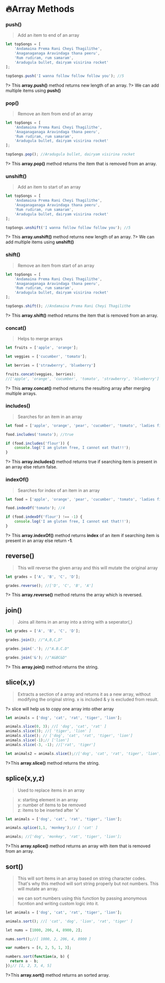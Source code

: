 # 🔥Array Methods

### push()

> Add an item to end of an array

```js
let topSongs = [
    'Andamaina Prema Rani Cheyi Thagilithe',
    'Anaganaganaga Aravindaga thana peeru',
    'Rum rudiram, rum samaram',
    'Aradugula bullet, dairyam visirina rocket'
];

topSongs.push('I wanna follow follow follow you'); //5
```

?> This **array.push()** method returns new length of an array.
?> We can add multiple items using **push()**

### pop()

> Remove an item from end of an array

```js
let topSongs = [
    'Andamaina Prema Rani Cheyi Thagilithe',
    'Anaganaganaga Aravindaga thana peeru',
    'Rum rudiram, rum samaram',
    'Aradugula bullet, dairyam visirina rocket'
];

topSongs.pop(); //Aradugula bullet, dairyam visirina rocket
```

?> This **array.pop()** method returns the item that is removed from an array.

### unshift()

> Add an item to start of an array

```js
let topSongs = [
    'Andamaina Prema Rani Cheyi Thagilithe',
    'Anaganaganaga Aravindaga thana peeru',
    'Rum rudiram, rum samaram',
    'Aradugula bullet, dairyam visirina rocket'
];

topSongs.unshift('I wanna follow follow follow you'); //5
```

?> This **array.unshift()** method returns new length of an array.
?> We can add multiple items using **unshift()**

### shift()

> Remove an item from start of an array

```js
let topSongs = [
    'Andamaina Prema Rani Cheyi Thagilithe',
    'Anaganaganaga Aravindaga thana peeru',
    'Rum rudiram, rum samaram',
    'Aradugula bullet, dairyam visirina rocket'
];

topSongs.shift(); //Andamaina Prema Rani Cheyi Thagilithe
```

?> This **array.shift()** method returns the item that is removed from an array.

### concat()

> Helps to merge arrays

```js
let fruits = ['apple', 'orange'];

let veggies = ['cucumber', 'tomato'];

let berries = ['strawberry', 'blueberry']

fruits.concat(veggies, berries);
//['apple', 'orange', 'cucumber', 'tomato', 'strawberry', 'blueberry']
```

?> This **array.concat()** method returns the resulting array after merging multiple arrays. 

### includes()

> Searches for an item in an array

```js
let food = ['apple', 'orange', 'pear', 'cucumber', 'tomato', 'ladies finger'];

food.includes('tomato'); //true

if (food.includes('flour')) {
	console.log('I am gluten free, I cannot eat that!!');
}
```

?> This **array.includes()** method returns true if searching item is present in an array else return false.

### indexOf()

> Searches for index of an item in an array

```js
let food = ['apple', 'orange', 'pear', 'cucumber', 'tomato', 'ladies finger'];

food.indexOf('tomato'); //4

if (food.indexOf('flour') !== -1) {
	console.log('I am gluten free, I cannot eat that!!');
}
```

?> This **array.indexOf()** method returns **index** of an item if searching item is present in an array else return **-1**.

## reverse()

> This will reverse the given array and this will mutate the original array

```js
let grades = ['A', 'B', 'C', 'D'];

grades.reverse(); //['D', 'C', 'B', 'A']
```

?> This **array.reverse()** method returns the array which is reversed.

## join()

> Joins all items in an array into a string with a seperator(,)

```js
let grades = ['A', 'B', 'C', 'D'];

grades.join(); //"A,B,C,D"

grades.join('.'); //"A.B.C.D"

grades.join('&'); //"A&BC&D"
```

?> This **array.join()** method returns the string.

## slice(x,y)

> Extracts a section of a array and returns it as a new array, without modifying the original string. x is included & y is excluded from result.<br>

?> slice will help us to copy one array into other array

```js
let animals = ['dog', 'cat', 'rat', 'tiger', 'lion'];

animals.slice(0, 3); //[ 'dog', 'cat', 'rat' ]
animals.slice(3); //[ 'tiger', 'lion' ]
animals.slice(); // ['dog', 'cat', 'rat', 'tiger', 'lion']
animals.slice(-1);// ['lion']
animals.slice(-3, -1); //['rat', 'tiger']

let animals2 = animals.slice();//['dog', 'cat', 'rat', 'tiger', 'lion']
```

?>This **array.slice()** method returns the string.

## splice(x,y,z)

>Used to replace items in an array

> x: starting element in an array<br>
> y: number of items to be removed<br>
> z: items to be inserted after 'x'<br>

```js
let animals = ['dog', 'cat', 'rat', 'tiger', 'lion'];

animals.splice(1,1, 'monkey');// [ 'cat' ]

animals; //['dog', 'monkey', 'rat', 'tiger', 'lion'];
```

?>This **array.splice()** method returns an array with item that is removed from an array.

## sort()

> This will sort items in an array based on string character codes. That's why this method will sort string properly but not  numbers. This will mutate an array.

> we can sort numbers using this function by passing anonymous fucntion and writing custom logic into it.

```php
let animals = ['dog', 'cat', 'rat', 'tiger', 'lion'];

animals.sort(); //[ 'cat', 'dog', 'lion', 'rat', 'tiger' ]

let nums = [1000, 206, 4, 8900, 2];

nums.sort();//[ 1000, 2, 206, 4, 8900 ]

var numbers = [4, 2, 5, 1, 3];

numbers.sort(function(a, b) {
  return a - b;
});// [1, 2, 3, 4, 5]
```
?>This **array.sort()** method returns an sorted array.
